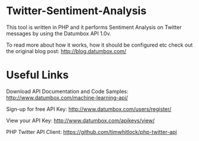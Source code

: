 Twitter-Sentiment-Analysis
==========================

This tool is written in PHP and it performs Sentiment Analysis on Twitter messages by using the Datumbox API 1.0v.

To read more about how it works, how it should be configured etc check out the original blog post: 
http://blog.datumbox.com/

Useful Links
============

Download API Documentation and Code Samples: http://www.datumbox.com/machine-learning-api/

Sign-up for free API Key: http://www.datumbox.com/users/register/

View your API Key: http://www.datumbox.com/apikeys/view/

PHP Twitter API Client: https://github.com/timwhitlock/php-twitter-api